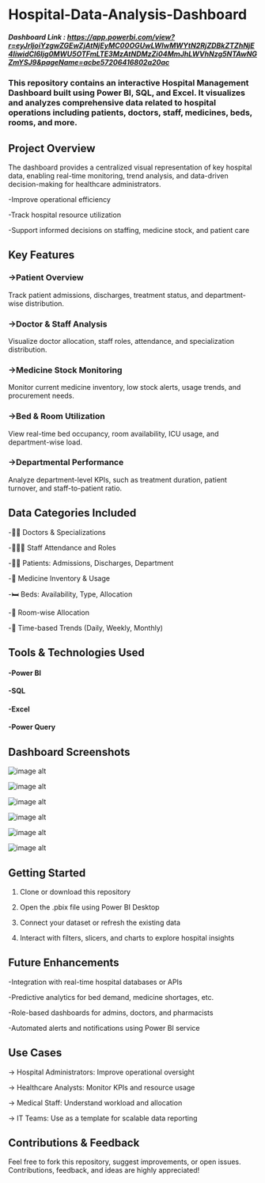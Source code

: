 
# Hospital-Data-Analysis-Dashboard

##### Dashboard Link : https://app.powerbi.com/view?r=eyJrIjoiYzgwZGEwZjAtNjEyMC00OGUwLWIwMWYtN2RjZDBkZTZhNjE4IiwidCI6Ijg0MWU5OTFmLTE3MzAtNDMzZi04MmJhLWVhNzg5NTAwNGZmYSJ9&pageName=acbe57206416802a20ac

### This repository contains an interactive Hospital Management Dashboard built using Power BI, SQL, and Excel. It visualizes and analyzes comprehensive data related to hospital operations including patients, doctors, staff, medicines, beds, rooms, and more.

## Project Overview

The dashboard provides a centralized visual representation of key hospital data, enabling real-time monitoring, trend analysis, and data-driven decision-making for healthcare administrators.

-Improve operational efficiency

-Track hospital resource utilization

-Support informed decisions on staffing, medicine stock, and patient care


## Key Features

### ->Patient Overview
Track patient admissions, discharges, treatment status, and department-wise distribution.

### ->Doctor & Staff Analysis
Visualize doctor allocation, staff roles, attendance, and specialization distribution.

### ->Medicine Stock Monitoring
Monitor current medicine inventory, low stock alerts, usage trends, and procurement needs.

### ->Bed & Room Utilization
View real-time bed occupancy, room availability, ICU usage, and department-wise load.

### ->Departmental Performance
Analyze department-level KPIs, such as treatment duration, patient turnover, and staff-to-patient ratio.

## Data Categories Included

-👨‍⚕️ Doctors & Specializations

-🧑‍🤝‍🧑 Staff Attendance and Roles

-🧍‍♂️ Patients: Admissions, Discharges, Department

-💊 Medicine Inventory & Usage

-🛏️ Beds: Availability, Type, Allocation

-🏨 Room-wise Allocation

-📅 Time-based Trends (Daily, Weekly, Monthly)

## Tools & Technologies Used

#### -Power BI

#### -SQL
#### -Excel
#### -Power Query

## Dashboard Screenshots



![image alt](https://github.com/Amitkmr948/Hospital-data-analysis-dashboard/blob/6349daa1502927da45c6aa6c9cfe720463a38ff0/assets/Home_page.png)

![image alt](https://github.com/Amitkmr948/Hospital-data-analysis-dashboard/blob/6349daa1502927da45c6aa6c9cfe720463a38ff0/assets/Overview_page.png)

![image alt](https://github.com/Amitkmr948/Hospital-data-analysis-dashboard/blob/6349daa1502927da45c6aa6c9cfe720463a38ff0/assets/Patient_page.png)

![image alt](https://github.com/Amitkmr948/Hospital-data-analysis-dashboard/blob/6349daa1502927da45c6aa6c9cfe720463a38ff0/assets/Doctor_page.png)

![image alt](https://github.com/Amitkmr948/Hospital-data-analysis-dashboard/blob/6349daa1502927da45c6aa6c9cfe720463a38ff0/assets/Info_page.png)

![image alt](https://github.com/Amitkmr948/Hospital-data-analysis-dashboard/blob/6349daa1502927da45c6aa6c9cfe720463a38ff0/assets/Finance_page.png)

## Getting Started
1. Clone or download this repository

2. Open the .pbix file using Power BI Desktop

3. Connect your dataset or refresh the existing data

4. Interact with filters, slicers, and charts to explore hospital insights

## Future Enhancements

-Integration with real-time hospital databases or APIs

-Predictive analytics for bed demand, medicine shortages, etc.

-Role-based dashboards for admins, doctors, and pharmacists

-Automated alerts and notifications using Power BI service

## Use Cases
-> Hospital Administrators: Improve operational oversight

-> Healthcare Analysts: Monitor KPIs and resource usage

-> Medical Staff: Understand workload and allocation

-> IT Teams: Use as a template for scalable data reporting

## Contributions & Feedback
Feel free to fork this repository, suggest improvements, or open issues.
Contributions, feedback, and ideas are highly appreciated!



        


        
 
